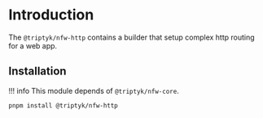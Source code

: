 # Introduction

The `@triptyk/nfw-http` contains a builder that setup complex http routing for a web app.

## Installation

!!! info
    This module depends of `@triptyk/nfw-core`.

```sh
pnpm install @triptyk/nfw-http
```
